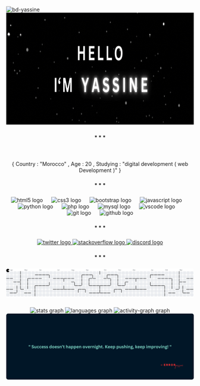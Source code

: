 ###

<div align="left"> <img src="https://komarev.com/ghpvc/?username=bd-yassine&label=Profile%20views&color=0e75b6&style=flat" alt="bd-yassine" /> </div>

<div align="center">
    <img height="300" src="/gif/Developer Full Stack.gif"  />
</div>

###

<h4 align="center">* * *</h4>

###

<br clear="both">

<p align="center">{ Country : "Morocco" , Age : 20 , Studying : "digital development ( web Development )" }</p>

###

<h4 align="center">* * *</h4>

###

<div align="center">
  <img src="https://skillicons.dev/icons?i=html" height="40" alt="html5 logo"  />
  <img width="15" />
  <img src="https://skillicons.dev/icons?i=css" height="40" alt="css3 logo"  />
  <img width="15" />
  <img src="https://skillicons.dev/icons?i=bootstrap" height="40" alt="bootstrap logo"  />
  <img width="15" />
  <img src="https://skillicons.dev/icons?i=js" height="40" alt="javascript logo"  />
  <img width="15" />
  <img src="https://skillicons.dev/icons?i=py" height="40" alt="python logo"  />
  <img width="15" />
  <img src="https://skillicons.dev/icons?i=php" height="40" alt="php logo"  />
  <img width="15" />
  <img src="https://skillicons.dev/icons?i=mysql" height="40" alt="mysql logo"  />
  <img width="15" />
  <img src="https://skillicons.dev/icons?i=vscode" height="40" alt="vscode logo"  />
  <img width="15" />
  <img src="https://skillicons.dev/icons?i=git" height="40" alt="git logo"  />
  <img width="15" />
  <img src="https://skillicons.dev/icons?i=github" height="40" alt="github logo"  />
</div>

###

<h4 align="center">* * *</h4>

###

<div align="center">
  <a href="https://x.com/yassine_o2" target="_blank">
    <img src="https://raw.githubusercontent.com/maurodesouza/profile-readme-generator/master/src/assets/icons/social/twitter/default.svg" width="55" height="30" alt="twitter logo"  />
  </a>
  <a href="https://stackoverflow.com/users/29984959/yassi-ne" target="_blank">
    <img src="https://raw.githubusercontent.com/maurodesouza/profile-readme-generator/master/src/assets/icons/social/stackoverflow/default.svg" width="55" height="30" alt="stackoverflow logo"  />
  </a>
  <a href="https://discord.com/users/1325979065269882914" target="_blank">
    <img src="https://raw.githubusercontent.com/maurodesouza/profile-readme-generator/master/src/assets/icons/social/discord/default.svg" width="55" height="30" alt="discord logo"  />
  </a>
</div>

###

<h4 align="center">* * *</h4>

###

<picture>
  <source media="(prefers-color-scheme: dark)" srcset="https://raw.githubusercontent.com/BD-YASSINE/BD-YASSINE/output/pacman-contribution-graph-dark.svg">
  <source media="(prefers-color-scheme: light)" srcset="https://raw.githubusercontent.com/BD-YASSINE/BD-YASSINE/output/pacman-contribution-graph.svg">
  <img alt="pacman contribution graph" src="https://raw.githubusercontent.com/BD-YASSINE/BD-YASSINE/output/pacman-contribution-graph.svg">
</picture>

###

<div align="center">
  <img src="https://github-readme-stats.vercel.app/api?username=BD-YASSINE&hide_title=false&hide_rank=false&show_icons=true&include_all_commits=true&count_private=true&disable_animations=false&theme=nightowl&locale=en&hide_border=true&order=1" height="178" alt="stats graph"  />
  <img src="https://github-readme-stats.vercel.app/api/top-langs?username=BD-YASSINE&locale=en&hide_title=false&layout=compact&card_width=320&langs_count=5&theme=nightowl&hide_border=true&order=2" height="178" alt="languages graph"  />
  
  <img src="https://github-readme-activity-graph.vercel.app/graph?username=BD-YASSINE&radius=5&theme=nightowl&area=true&order=5&hide_border=true" height="396" alt="activity-graph graph"  />
</div>

<div align="center">
    <img width="1050" src="/gif/Developer Full Stack (2).png" style="border-radius: 5px;" />
</div>

###

